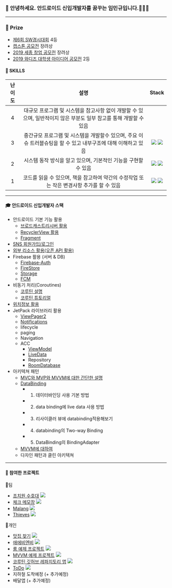 ### 👋 안녕하세요. 안드로이드 신입개발자를 꿈꾸는 임민규입니다.🌱🌱🌱
***
### :crown: Prize
+ [제6회 SW경시대회](https://www.swuniv.kr/notice/?q=YToyOntzOjEyOiJrZXl3b3JkX3R5cGUiO3M6MzoiYWxsIjtzOjQ6InBhZ2UiO2k6NTM7fQ%3D%3D&bmode=view&idx=2647453&t=board) 4등
+ [캡스톤 공모전](https://github.com/tnvnfdla1214/VR-Game/blob/master/README.md) 장려상
+ [2019 세종 창업 공모전](https://www.wevity.com/index_university.php?c=find&s=_university&gbn=viewok&gp=57&ix=36940) 장려상
+ [2019 와디즈 대학생 아이디어 공모전](https://www.venturesquare.net/789592) 2등

####  💪 SKILLS
| 난이도 | 설명 | Stack |
|:------:|:------:|:------:|
| 4 |대규모 프로그램 및 시스템을 참고사항 없이 개발할 수 있으며, 일반적이지 않은 부분도 일부 참고를 통해 개발할 수 있음|
| 3 |중간규모 프로그램 및 시스템을 개발할수 있으며, 주요 이슈 트러블슈팅을 할 수 있고 내부구조에 대해 이해하고 있음|<img src="https://img.shields.io/badge/android -3DDC84?style=for-the-badge&logo=android&logoColor=white"> <img src="https://img.shields.io/badge/JAVA-007396?style=for-the-badge&logo=java&logoColor=white">|
| 2 |시스템 동작 방식을 알고 있으며, 기본적인 기능을 구현할 수 있음|<img src="https://img.shields.io/badge/Firebase -FFCA28?style=for-the-badge&logo=Firebase&logoColor=white"> <img src="https://img.shields.io/badge/Kotlin-0095D5?style=for-the-badge&logo=Kotlin&logoColor=white">|
| 1 |코드를 읽을 수 있으며, 책을 참고하여 약간의 수정작업 또는 작은 변경사항 추가를 할 수 있음|<img src="https://img.shields.io/badge/Unity-000000?style=for-the-badge&logo=Unity&logoColor=white"> <img src="https://img.shields.io/badge/Spring-6DB33F?style=for-the-badge&logo=Spring&logoColor=white">|

***
#### :mortar_board: 안드로이드 신입개발자  스택
+ 안드로이드 기본 기능 활용
  + [브로드캐스트리시버 활용](https://github.com/tnvnfdla1214/BroadcastReceiver)
  + [RecyclerView 활용](https://github.com/tnvnfdla1214/Recyclerview)
  + [Fragment](https://github.com/tnvnfdla1214/Fragment)
+ [SNS 회원가입/로그인](https://github.com/tnvnfdla1214/SNS_Login)
+ [외부 리소스 활용(오픈 API 활용)](https://github.com/tnvnfdla1214/Airbnb_project)
+ Firebase 활용 (서버 & DB)
  + [Firebase-Auth](https://github.com/tnvnfdla1214/SNS_Login)
  + [FireStore](https://github.com/tnvnfdla1214/FireStore/blob/main/README.md) 
  + [Storage](https://github.com/tnvnfdla1214/FireStore/blob/main/README.md)
  + [FCM](https://github.com/tnvnfdla1214/BroadcastReceiver)
+ 비동기 처리(Coroutines)
  + [코루틴 설명](https://github.com/tnvnfdla1214/Coroutine-Infomation)
  + [코루틴 튜토리얼](https://github.com/tnvnfdla1214/Coroutine_-tutorial)
+ [위치정보 활용](https://github.com/tnvnfdla1214/Airbnb_project)
+ JetPack 라이브러리 활용
  + [ViewPager2](https://github.com/tnvnfdla1214/Airbnb_project)
  + [Notifications](https://github.com/tnvnfdla1214/BroadcastReceiver)
  + lifecycle
  + paging
  + Navigation
  + ACC
     + [ViewModel](https://github.com/tnvnfdla1214/viewmodel22)
     + [LiveData](https://github.com/tnvnfdla1214/LiveData)
     + Repository
     + [RoomDatabase](https://github.com/tnvnfdla1214/Room_Exampl)
+ 아키텍쳐 패턴
  + [MVC와 MVP와 MVVM에 대한 간단한 설명](https://github.com/tnvnfdla1214/MVC_MVP_MVVM)
  + [DataBinding](https://github.com/tnvnfdla1214/DataBinding_info)
      + 1. 데이터바인딩 사용 기본 방법
      + 2. data binding에 live data 사용 방법
      + 3. 리사이클러 뷰에 databinding적용해보기
      + 4. databinding의 Two-way Binding
      + 5. DataBinding의 BindingAdapter
  + [MVVM에 대하여](https://github.com/tnvnfdla1214/MVVM)
  + 다자인 패턴과 클린 아키텍쳐

***

#### :necktie: 참여한 프로젝트

:elephant:팀
+ [조치원 수호대](https://github.com/tnvnfdla1214/homemade_guardian) <img src="https://img.shields.io/badge/android -3DDC84?style=for-the-badge&logo=android&logoColor=white">
+ [체크 메모장](https://github.com/tnvnfdla1214/CheckAlarmList) <img src="https://img.shields.io/badge/android -3DDC84?style=for-the-badge&logo=android&logoColor=white">
+ [Malang](https://github.com/tnvnfdla1214/Malang) <img src="https://img.shields.io/badge/android -3DDC84?style=for-the-badge&logo=android&logoColor=white">
+ [Thieves](https://github.com/tnvnfdla1214/VR-Game/blob/master/README.md) <img src="https://img.shields.io/badge/Unity-000000?style=for-the-badge&logo=Unity&logoColor=white">

:penguin:개인
+ [맛집 찾기](https://github.com/tnvnfdla1214/restaurant) <img src="https://img.shields.io/badge/Spring-6DB33F?style=for-the-badge&logo=Spring&logoColor=white">
+ [애에비엔비](https://github.com/tnvnfdla1214/Airbnb_project) <img src="https://img.shields.io/badge/android -3DDC84?style=for-the-badge&logo=android&logoColor=white">
+ [룸 예제 프로젝트](https://github.com/tnvnfdla1214/Room_Example) <img src="https://img.shields.io/badge/android -3DDC84?style=for-the-badge&logo=android&logoColor=white">
+ [MVVM 예제 프로젝트](https://github.com/tnvnfdla1214/MvvmExample) <img src="https://img.shields.io/badge/android -3DDC84?style=for-the-badge&logo=android&logoColor=white">
+ [코루틴 깃허브 레파지토리 앱](https://github.com/tnvnfdla1214/github_repository) <img src="https://img.shields.io/badge/android -3DDC84?style=for-the-badge&logo=android&logoColor=white">
+ [ToDo](https://github.com/tnvnfdla1214/ToDo) <img src="https://img.shields.io/badge/android -3DDC84?style=for-the-badge&logo=android&logoColor=white">
+ 지하철 도착예정 (+ 추가예정)
+ 배달앱 (+ 추가예정)

